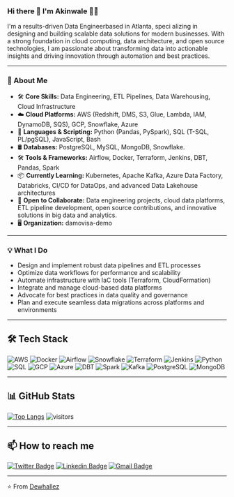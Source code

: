 ### Hi there 👋 I'm Akinwale 👨‍💻

I'm a results-driven Data Engineerbased in Atlanta, speci alizing in designing and building scalable data solutions for modern businesses. With a strong foundation in cloud computing, data architecture, and open source technologies, I am passionate about transforming data into actionable insights and driving innovation through automation and best practices.

---

### 🚀 About Me

- 🛠️ **Core Skills:** Data Engineering, ETL Pipelines, Data Warehousing, Cloud Infrastructure
- ☁️ **Cloud Platforms:** AWS (Redshift, DMS, S3, Glue, Lambda, IAM, DynamoDB, SQS), GCP, Snowflake, Azure
- 🐍 **Languages & Scripting:** Python (Pandas, PySpark), SQL (T-SQL, PL/pgSQL), JavaScript, Bash
- 🛢️ **Databases:** PostgreSQL, MySQL, MongoDB, Snowflake.
- 🛠️ **Tools & Frameworks:** Airflow, Docker, Terraform, Jenkins, DBT, Pandas, Spark
- 📦 **Currently Learning:** Kubernetes, Apache Kafka, Azure Data Factory, Databricks, CI/CD for DataOps, and advanced Data Lakehouse architectures
- 🤝 **Open to Collaborate:** Data engineering projects, cloud data platforms, ETL pipeline development, open source contributions, and innovative solutions in big data and analytics.
- 🖥️ **Organization:** damovisa-demo

---

### 💡 What I Do

- Design and implement robust data pipelines and ETL processes
- Optimize data workflows for performance and scalability
- Automate infrastructure with IaC tools (Terraform, CloudFormation)
- Integrate and manage cloud-based data platforms
- Advocate for best practices in data quality and governance
- Plan and execute seamless data migrations across platforms and environments

---

## 🛠️ Tech Stack

![AWS](https://img.shields.io/badge/AWS-232F3E?style=for-the-badge&logo=amazon-aws&logoColor=white)
![Docker](https://img.shields.io/badge/Docker-2496ED?style=for-the-badge&logo=docker&logoColor=white)
![Airflow](https://img.shields.io/badge/Apache%20Airflow-017CEE?style=for-the-badge&logo=apache-airflow&logoColor=white)
![Snowflake](https://img.shields.io/badge/Snowflake-29B5E8?style=for-the-badge&logo=snowflake&logoColor=white)
![Terraform](https://img.shields.io/badge/Terraform-7B42BC?style=for-the-badge&logo=terraform&logoColor=white)
![Jenkins](https://img.shields.io/badge/Jenkins-D24939?style=for-the-badge&logo=jenkins&logoColor=white)
![Python](https://img.shields.io/badge/Python-3776AB?style=for-the-badge&logo=python&logoColor=white)
![SQL](https://img.shields.io/badge/SQL-4479A1?style=for-the-badge&logo=postgresql&logoColor=white)
![GCP](https://img.shields.io/badge/GCP-4285F4?style=for-the-badge&logo=google-cloud&logoColor=white)
![Azure](https://img.shields.io/badge/Azure-0078D4?style=for-the-badge&logo=microsoft-azure&logoColor=white)
![DBT](https://img.shields.io/badge/dbt-FF694B?style=for-the-badge&logo=dbt&logoColor=white)
![Spark](https://img.shields.io/badge/Apache%20Spark-E25A1C?style=for-the-badge&logo=apachespark&logoColor=white)
![Kafka](https://img.shields.io/badge/Apache%20Kafka-231F20?style=for-the-badge&logo=apachekafka&logoColor=white)
![PostgreSQL](https://img.shields.io/badge/PostgreSQL-4169E1?style=for-the-badge&logo=postgresql&logoColor=white)
![MongoDB](https://img.shields.io/badge/MongoDB-47A248?style=for-the-badge&logo=mongodb&logoColor=white)

---

## 📊 GitHub Stats

[![Top Langs](https://github-readme-stats.vercel.app/api/top-langs/?username=dewhallez&layout=compact&theme=radical)](https://github.com/dewhallez)
![visitors](https://count.getloli.com/get/@dewhallez?theme=gelbooru)

---

## 📫 How to reach me

[![Twitter Badge](https://img.shields.io/badge/-dewhallez-1DA1F2?style=for-the-badge&logo=twitter&logoColor=white&link=https://twitter.com/dewhallez)](https://twitter.com/dewhallez)
[![Linkedin Badge](https://img.shields.io/badge/Akinwale-0077B5?style=for-the-badge&logo=linkedin&logoColor=white&link=https://www.linkedin.com/in/akinwale-akinseye-53679993//)](https://www.linkedin.com/in/akinwale-akinseye-53679993/)
[![Gmail Badge](https://img.shields.io/badge/-dewhalles-D14836?style=for-the-badge&logo=gmail&logoColor=white&link=mailto:dewhalles@gmail.com)](mailto:dewhalles@gmail.com)

---

⭐️ From [Dewhallez](https://github.com/dewhallez)